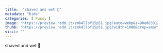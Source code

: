 ```yaml
---
title:  "shaved and wet 🤪"
metadate: "hide"
categories: [ Pussy ]
image: "https://preview.redd.it/zmk4llpf15p51.jpg?auto=webp&s=90ed8331214ae0f7e3cfdf9029938b2c3007651a"
thumb: "https://preview.redd.it/zmk4llpf15p51.jpg?width=1080&crop=smart&auto=webp&s=dd0dc7013ce00bf3fceb476537fc97cb0b2975ae"
visit: ""
---
```

shaved and wet 🤪
